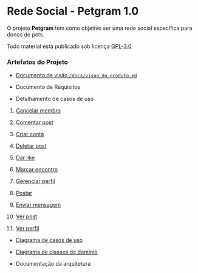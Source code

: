 # Rede Social - Petgram 1.0
O projeto __Petgram__ tem como objetivo ser uma rede social específica para donos de pets.

Todo material está publicado sob licença [GPL-3.0](https://www.gnu.org/licenses/quick-guide-gplv3.pt-br.html).


### Artefatos do Projeto
* [Documento de visão `/docs/visao_do_produto.md`](./docs/visao_do_produto.md)

* Documento de Requisitos

* Detalhamento de casos de uso 

1. [Cancelar membro](./docs/casos_de_uso/ucd_cancel_member.md)

2. [Comentar post](./docs/casos_de_uso/ucd_comment_posts.md)

3. [Criar conta](./docs/casos_de_uso/ucd_create_account.md)

4. [Deletar post](./docs/casos_de_uso/ucd_delete_post.md)

5. [Dar like](./docs/casos_de_uso/ucd_like_posts.md)

6. [Marcar encontro](./docs/casos_de_uso/ucd_make_date.md)

7. [Gerenciar perfil](./docs/casos_de_uso/ucd_manage_profile.md)

8. [Postar](./docs/casos_de_uso/ucd_post.md)

9. [Enviar mensagem](./docs/casos_de_uso/ucd_send_message.md)

10. [Ver post](./docs/casos_de_uso/ucd_view_post.md)

11. [Ver perfil](./docs/casos_de_uso/ucd_view_profile.md)


* [Diagrama de casos de uso](./diagramas/Diagrama_casos_de_uso.png)

* [Diagrama de classes de domínio](./diagramas/Diagrama_classes_dominio.png)

* Documentação da arquitetura


